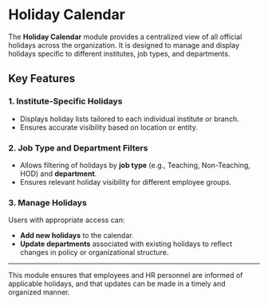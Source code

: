 # Holiday Calendar

The **Holiday Calendar** module provides a centralized view of all official holidays across the organization. It is designed to manage and display holidays specific to different institutes, job types, and departments.

## Key Features

### 1. Institute-Specific Holidays
- Displays holiday lists tailored to each individual institute or branch.
- Ensures accurate visibility based on location or entity.

### 2. Job Type and Department Filters
- Allows filtering of holidays by **job type** (e.g., Teaching, Non-Teaching, HOD) and **department**.
- Ensures relevant holiday visibility for different employee groups.

### 3. Manage Holidays
Users with appropriate access can:
- **Add new holidays** to the calendar.
- **Update departments** associated with existing holidays to reflect changes in policy or organizational structure.

---

This module ensures that employees and HR personnel are informed of applicable holidays, and that updates can be made in a timely and organized manner.
